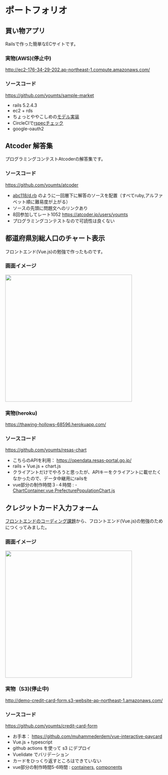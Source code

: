 # ポートフォリオ

## 買い物アプリ

Railsで作った簡単なECサイトです。

### 実物(AWS)(停止中)

http://ec2-176-34-29-202.ap-northeast-1.compute.amazonaws.com/

### ソースコード

https://github.com/youmts/sample-market

- rails 5.2.4.3
- ec2 + rds
- ちょっとややこしめの[モデル実装](https://github.com/youmts/sample-market/blob/master/app/models/order.rb)
- CircleCIで[rspecチェック](https://github.com/youmts/sample-market/blob/master/.circleci/config.yml)
- google-oauth2

## Atcoder 解答集

プログラミングコンテストAtcoderの解答集です。

### ソースコード

https://github.com/youmts/atcoder

- [abc118/d.rb](https://github.com/youmts/atcoder/blob/master/abc118/d.rb) のように一回層下に解答のソースを配置（すべてruby,アルファベット順に難易度が上がる）
- ソースの先頭に問題文へのリンクあり
- 8回参加してレート1052 https://atcoder.jp/users/youmts
- プログラミングコンテストなので可読性は良くない

## 都道府県別総人口のチャート表示

フロントエンド(Vue.js)の勉強で作ったものです。

### 画面イメージ

<img src="https://user-images.githubusercontent.com/8408731/88469003-b2946d00-cf26-11ea-90c3-ab06f4961045.gif" width="400">

### 実物(heroku)

https://thawing-hollows-68596.herokuapp.com/

### ソースコード

https://github.com/youmts/resas-chart

- こちらのAPIを利用： https://opendata.resas-portal.go.jp/
- rails + Vue.js + chart.js
- クライアントだけでやろうと思ったが、APIキーをクライアントに載せたくなかったので、データ中継用にrailsを
- vue部分の制作時間３-４時間 : - [ChartContainer.vue](https://github.com/youmts/resas-chart/blob/master/app/javascript/containers/ChartContainer.vue),[PrefecturePopulationChart.js](https://github.com/youmts/resas-chart/blob/master/app/javascript/components/PrefecturePopulationChart.js)

## クレジットカード入力フォーム

[フロントエンドのコーディング課題](https://qiita.com/baby-degu/items/d68e52a0727248ba2750)から、フロントエンド(Vue.js)の勉強のためにつくってみました。

### 画面イメージ

<img src="https://user-images.githubusercontent.com/8408731/88344054-c3ee4580-cd7d-11ea-87ce-188270da567e.gif" width="400">

### 実物（S3)(停止中)

http://demo-credit-card-form.s3-website-ap-northeast-1.amazonaws.com/

### ソースコード

https://github.com/youmts/credit-card-form

- お手本： https://github.com/muhammederdem/vue-interactive-paycard
- Vue.js + typescript
- github actions を使って s3 にデプロイ
- Vuelidate でバリデーション
- カードをひっくり返すところはできていない
- vue部分の制作時間5-6時間 : [containers](https://github.com/youmts/credit-card-form/tree/master/src/containers), [components](https://github.com/youmts/credit-card-form/tree/master/src/components)
